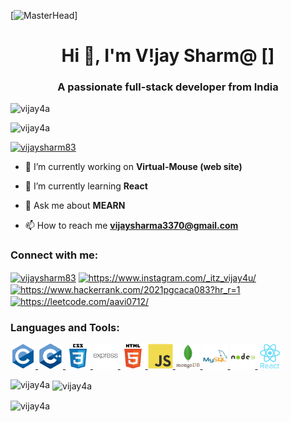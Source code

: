 [![MasterHead](https://i.pinimg.com/originals/e4/26/70/e426702edf874b181aced1e2fa5c6cde.gif)]

<h1 align="center">Hi 👋, I'm V!jay Sharm@ [<VJ>]</h1>
<h3 align="center">A passionate full-stack developer from India</h3>
<p align="left"> <img src="https://komarev.com/ghpvc/?username=vijay4a&label=Profile%20views&color=0e75b6&style=flat" alt="vijay4a" /> </p>
<p align="left"> <img src="https://komarev.com/ghpvc/?username=vijay4a&label=Profile%20views&color=0e75b6&style=flat" alt="vijay4a" /> </p>

<p align="left"> <a href="https://images.squarespace-cdn.com/content/v1/56af9236b6aa60cdf1c52b4b/1464950341113-VN4PQR9DU6LSKDIVHPGI/image-asset.gif" alt="vijay4a" /></a> </p>

<p align="left"> <a href="https://twitter.com/vijaysharm83" target="blank"><img src="https://img.shields.io/twitter/follow/vijaysharm83?logo=twitter&style=for-the-badge" alt="vijaysharm83" /></a> </p>

- 🔭 I’m currently working on **Virtual-Mouse (web site)**

- 🌱 I’m currently learning **React**

- 💬 Ask me about **MEARN**

- 📫 How to reach me **vijaysharma3370@gmail.com**

<h3 align="left">Connect with me:</h3>
<p align="left">
<a href="https://twitter.com/vijaysharm83" target="blank"><img align="center" src="https://raw.githubusercontent.com/rahuldkjain/github-profile-readme-generator/master/src/images/icons/Social/twitter.svg" alt="vijaysharm83" height="30" width="40" /></a>
<a href="https://instagram.com/https://www.instagram.com/_itz_vijay4u/" target="blank"><img align="center" src="https://raw.githubusercontent.com/rahuldkjain/github-profile-readme-generator/master/src/images/icons/Social/instagram.svg" alt="https://www.instagram.com/_itz_vijay4u/" height="30" width="40" /></a>
<a href="https://www.hackerrank.com/https://www.hackerrank.com/2021pgcaca083?hr_r=1" target="blank"><img align="center" src="https://raw.githubusercontent.com/rahuldkjain/github-profile-readme-generator/master/src/images/icons/Social/hackerrank.svg" alt="https://www.hackerrank.com/2021pgcaca083?hr_r=1" height="30" width="40" /></a>
<a href="https://www.leetcode.com/https://leetcode.com/aavi0712/" target="blank"><img align="center" src="https://raw.githubusercontent.com/rahuldkjain/github-profile-readme-generator/master/src/images/icons/Social/leet-code.svg" alt="https://leetcode.com/aavi0712/" height="30" width="40" /></a>
</p>

<h3 align="left">Languages and Tools:</h3>
<p align="left"> <a href="https://www.cprogramming.com/" target="_blank" rel="noreferrer"> <img src="https://raw.githubusercontent.com/devicons/devicon/master/icons/c/c-original.svg" alt="c" width="40" height="40"/> </a> <a href="https://www.w3schools.com/cpp/" target="_blank" rel="noreferrer"> <img src="https://raw.githubusercontent.com/devicons/devicon/master/icons/cplusplus/cplusplus-original.svg" alt="cplusplus" width="40" height="40"/> </a> <a href="https://www.w3schools.com/css/" target="_blank" rel="noreferrer"> <img src="https://raw.githubusercontent.com/devicons/devicon/master/icons/css3/css3-original-wordmark.svg" alt="css3" width="40" height="40"/> </a> <a href="https://expressjs.com" target="_blank" rel="noreferrer"> <img src="https://raw.githubusercontent.com/devicons/devicon/master/icons/express/express-original-wordmark.svg" alt="express" width="40" height="40"/> </a> <a href="https://www.w3.org/html/" target="_blank" rel="noreferrer"> <img src="https://raw.githubusercontent.com/devicons/devicon/master/icons/html5/html5-original-wordmark.svg" alt="html5" width="40" height="40"/> </a> <a href="https://developer.mozilla.org/en-US/docs/Web/JavaScript" target="_blank" rel="noreferrer"> <img src="https://raw.githubusercontent.com/devicons/devicon/master/icons/javascript/javascript-original.svg" alt="javascript" width="40" height="40"/> </a> <a href="https://www.mongodb.com/" target="_blank" rel="noreferrer"> <img src="https://raw.githubusercontent.com/devicons/devicon/master/icons/mongodb/mongodb-original-wordmark.svg" alt="mongodb" width="40" height="40"/> </a> <a href="https://www.mysql.com/" target="_blank" rel="noreferrer"> <img src="https://raw.githubusercontent.com/devicons/devicon/master/icons/mysql/mysql-original-wordmark.svg" alt="mysql" width="40" height="40"/> </a> <a href="https://nodejs.org" target="_blank" rel="noreferrer"> <img src="https://raw.githubusercontent.com/devicons/devicon/master/icons/nodejs/nodejs-original-wordmark.svg" alt="nodejs" width="40" height="40"/> </a> <a href="https://reactjs.org/" target="_blank" rel="noreferrer"> <img src="https://raw.githubusercontent.com/devicons/devicon/master/icons/react/react-original-wordmark.svg" alt="react" width="40" height="40"/> </a> </p>

<p><img align="left" src="https://github-readme-stats.vercel.app/api/top-langs?username=vijay4a&show_icons=true&locale=en&layout=compact" alt="vijay4a" /></p>

<p>&nbsp;<img align="center" src="https://github-readme-stats.vercel.app/api?username=vijay4a&show_icons=true&locale=en" alt="vijay4a" /></p>

<p><img align="center" src="https://github-readme-streak-stats.herokuapp.com/?user=vijay4a&" alt="vijay4a" /></p>
